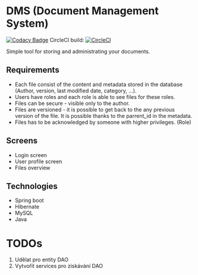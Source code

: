 # DMS (Document Management System)
[![Codacy Badge](https://api.codacy.com/project/badge/Grade/809ddaa3a7694611ba9cd9be4d9ed20c)](https://www.codacy.com/app/jilek.daniel/dms?utm_source=github.com&amp;utm_medium=referral&amp;utm_content=xaverric/dms&amp;utm_campaign=Badge_Grade) CircleCI build: [![CircleCI](https://circleci.com/gh/xaverric/dms/tree/master.svg?style=svg)](https://circleci.com/gh/xaverric/dms/tree/master)

Simple tool for storing and administrating your documents.

## Requirements
* Each file consist of the content and metadata stored in the database (Author, version, last modified date, category, ...).
* Users have roles and each role is able to see files for these roles.
* Files can be secure - visible only to the author.
* Files are versioned - it is possible to get back to the any previous version of the file. It is possible thanks to the parrent_id in the metadata.
* Files has to be acknowledged by someone with higher privileges. (Role)

## Screens
* Login screen
* User profile screen
* Files overview

## Technologies
* Spring boot
* Hibernate
* MySQL
* Java

# TODOs
1. Udělat pro entity DAO
2. Vytvořit services pro ziskávání DAO
